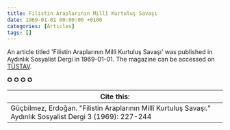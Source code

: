 ```yaml
---
title: Filistin Araplarının Millî Kurtuluş Savaşı
date: 1969-01-01 00:00:00 +0100
categories: [Articles]
tags: []
---
```


An article titled 'Filistin Araplarının Millî Kurtuluş Savaşı' was published in Aydınlık Sosyalist Dergi in 1969-01-01. The magazine can be accessed on [TÜSTAV](https://www.tustav.org/sureli-yayinlar-arsivi/aydinlik/).

✪ ✪ ✪ ✪



| Cite this:   |
|--------|
| Güçbilmez, Erdoğan. "Filistin Araplarının Millî Kurtuluş Savaşı." Aydınlık Sosyalist Dergi 3 (1969): 227-244 

